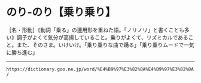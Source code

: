 # のり‐のり【乗り乗り】

［名・形動］《動詞「乗る」の連用形を重ねた語。「ノリノリ」と書くことも多い》調子がよくて気分が高揚していること。乗りがよくて、リズミカルであること。また、そのさま。いけいけ。「乗り乗りな曲で踴る」「乗り乗りムードで一気に勝ち進む」

---
`https://dictionary.goo.ne.jp/word/%E4%B9%97%E3%82%8A%E4%B9%97%E3%82%8A/`
